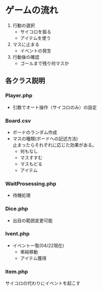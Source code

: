 # ゲームの流れ
1. 行動の選択
   - サイコロを振る
   - アイテムを使う
2. マスに止まる
   - イベントの発生
3. 行動後の確認
   - ゴールまで残り何マスか


## 各クラス説明

### Player.php
- 引数でオート操作（サイコロのみ）の設定


### Board.csv
- ボードのランダム作成
- マスの種類(ボードへの記述方法)  
  止まったらそれぞれに応じた効果がある。
  - 何もなし
  - マスすすむ
  - マスもどる
  - アイテム

### WaitProsessing.php
- 待機処理

### Dice.php
- 出目の範囲変更可能

### Ivent.php 
- イベント一覧(04/22現在)
  - 単純移動
  - アイテム獲得

### Item.php
サイコロの代わりにイベントを起こす